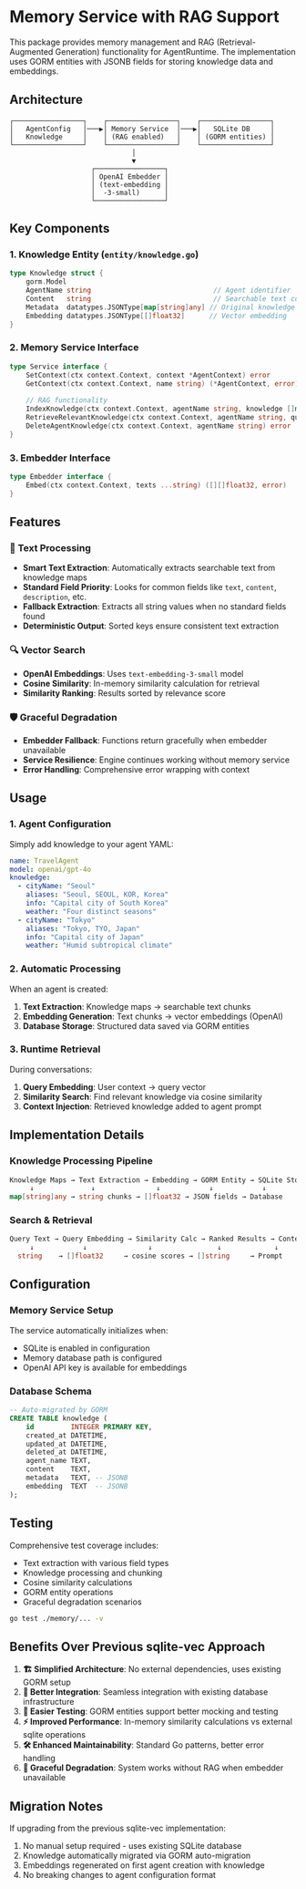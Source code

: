 # Memory Service with RAG Support

This package provides memory management and RAG (Retrieval-Augmented Generation) functionality for AgentRuntime. The implementation uses GORM entities with JSONB fields for storing knowledge data and embeddings.

## Architecture

```
┌─────────────────┐    ┌─────────────────┐    ┌─────────────────┐
│   AgentConfig   │───▶│ Memory Service  │───▶│   SQLite DB     │
│   Knowledge     │    │ (RAG enabled)   │    │ (GORM entities) │
└─────────────────┘    └─────────────────┘    └─────────────────┘
                              │
                              ▼
                    ┌─────────────────┐
                    │ OpenAI Embedder │
                    │ (text-embedding │
                    │  -3-small)      │
                    └─────────────────┘
```

## Key Components

### 1. Knowledge Entity (`entity/knowledge.go`)
```go
type Knowledge struct {
    gorm.Model
    AgentName string                              // Agent identifier
    Content   string                              // Searchable text content
    Metadata  datatypes.JSONType[map[string]any] // Original knowledge data
    Embedding datatypes.JSONType[[]float32]      // Vector embedding
}
```

### 2. Memory Service Interface
```go
type Service interface {
    SetContext(ctx context.Context, context *AgentContext) error
    GetContext(ctx context.Context, name string) (*AgentContext, error)
    
    // RAG functionality
    IndexKnowledge(ctx context.Context, agentName string, knowledge []map[string]any) error
    RetrieveRelevantKnowledge(ctx context.Context, agentName string, query string, limit int) ([]string, error)
    DeleteAgentKnowledge(ctx context.Context, agentName string) error
}
```

### 3. Embedder Interface
```go
type Embedder interface {
    Embed(ctx context.Context, texts ...string) ([][]float32, error)
}
```

## Features

### 📝 Text Processing
- **Smart Text Extraction**: Automatically extracts searchable text from knowledge maps
- **Standard Field Priority**: Looks for common fields like `text`, `content`, `description`, etc.
- **Fallback Extraction**: Extracts all string values when no standard fields found
- **Deterministic Output**: Sorted keys ensure consistent text extraction

### 🔍 Vector Search
- **OpenAI Embeddings**: Uses `text-embedding-3-small` model
- **Cosine Similarity**: In-memory similarity calculation for retrieval
- **Similarity Ranking**: Results sorted by relevance score

### 🛡️ Graceful Degradation
- **Embedder Fallback**: Functions return gracefully when embedder unavailable
- **Service Resilience**: Engine continues working without memory service
- **Error Handling**: Comprehensive error wrapping with context

## Usage

### 1. Agent Configuration
Simply add knowledge to your agent YAML:

```yaml
name: TravelAgent
model: openai/gpt-4o
knowledge:
  - cityName: "Seoul"
    aliases: "Seoul, SEOUL, KOR, Korea"
    info: "Capital city of South Korea"
    weather: "Four distinct seasons"
  - cityName: "Tokyo"
    aliases: "Tokyo, TYO, Japan" 
    info: "Capital city of Japan"
    weather: "Humid subtropical climate"
```

### 2. Automatic Processing
When an agent is created:
1. **Text Extraction**: Knowledge maps → searchable text chunks
2. **Embedding Generation**: Text chunks → vector embeddings (OpenAI)
3. **Database Storage**: Structured data saved via GORM entities

### 3. Runtime Retrieval
During conversations:
1. **Query Embedding**: User context → query vector
2. **Similarity Search**: Find relevant knowledge via cosine similarity
3. **Context Injection**: Retrieved knowledge added to agent prompt

## Implementation Details

### Knowledge Processing Pipeline
```go
Knowledge Maps → Text Extraction → Embedding → GORM Entity → SQLite Storage
     ↓              ↓               ↓            ↓            ↓
map[string]any → string chunks → []float32 → JSON fields → Database
```

### Search & Retrieval
```go
Query Text → Query Embedding → Similarity Calc → Ranked Results → Context
     ↓            ↓               ↓                ↓             ↓
  string    → []float32     → cosine scores → []string     → Prompt
```

## Configuration

### Memory Service Setup
The service automatically initializes when:
- SQLite is enabled in configuration 
- Memory database path is configured
- OpenAI API key is available for embeddings

### Database Schema
```sql
-- Auto-migrated by GORM
CREATE TABLE knowledge (
    id         INTEGER PRIMARY KEY,
    created_at DATETIME,
    updated_at DATETIME,
    deleted_at DATETIME,
    agent_name TEXT,
    content    TEXT,
    metadata   TEXT, -- JSONB
    embedding  TEXT  -- JSONB
);
```

## Testing

Comprehensive test coverage includes:
- Text extraction with various field types
- Knowledge processing and chunking  
- Cosine similarity calculations
- GORM entity operations
- Graceful degradation scenarios

```bash
go test ./memory/... -v
```

## Benefits Over Previous sqlite-vec Approach

1. **🏗️ Simplified Architecture**: No external dependencies, uses existing GORM setup
2. **🔧 Better Integration**: Seamless integration with existing database infrastructure  
3. **🧪 Easier Testing**: GORM entities support better mocking and testing
4. **⚡ Improved Performance**: In-memory similarity calculations vs external sqlite operations
5. **🛠️ Enhanced Maintainability**: Standard Go patterns, better error handling
6. **🔄 Graceful Degradation**: System works without RAG when embedder unavailable

## Migration Notes

If upgrading from the previous sqlite-vec implementation:
1. No manual setup required - uses existing SQLite database
2. Knowledge automatically migrated via GORM auto-migration
3. Embeddings regenerated on first agent creation with knowledge
4. No breaking changes to agent configuration format 